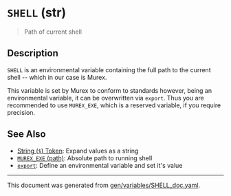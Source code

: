 # `SHELL` (str)

> Path of current shell

## Description

`SHELL` is an environmental variable containing the full path to the current
shell -- which in our case is Murex.

This variable is set by Murex to conform to standards however, being an
environmental variable, it can be overwritten via `export`. Thus you are
recommended to use `MUREX_EXE`, which is a reserved variable, if you require
precision.



## See Also

* [String (`$`) Token](../parser/string.md):
  Expand values as a string
* [`MUREX_EXE` (path)](../variables/MUREX_EXE.md):
  Absolute path to running shell
* [`export`](../commands/export.md):
  Define an environmental variable and set it's value

<hr/>

This document was generated from [gen/variables/SHELL_doc.yaml](https://github.com/lmorg/murex/blob/master/gen/variables/SHELL_doc.yaml).